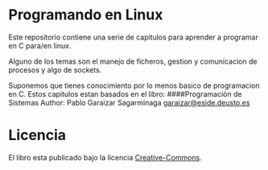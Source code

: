 Programando en Linux
====
Este repositorio contiene una serie de capitulos para aprender a programar en C para/en linux.

Alguno de los temas son el manejo de ficheros, gestion y comunicacion de procesos y algo de sockets.

Suponemos que tienes conocimiento por lo menos basico de programacion en C.
Estos capitulos estan basados en el libro:
####Programación de Sistemas
Author: Pablo Garaizar Sagarminaga <garaizar@eside.deusto.es>


Licencia
=====
El libro esta publicado bajo la licencia [Creative-Commons](http://creativecommons.org/licenses/by/4.0/).

